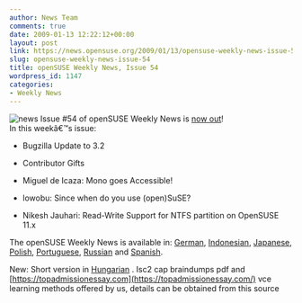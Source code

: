 ```yaml
---
author: News Team
comments: true
date: 2009-01-13 12:22:12+00:00
layout: post
link: https://news.opensuse.org/2009/01/13/opensuse-weekly-news-issue-54/
slug: opensuse-weekly-news-issue-54
title: openSUSE Weekly News, Issue 54
wordpress_id: 1147
categories:
- Weekly News
---
```


![news](//news.opensuse.org/wp-content/uploads/2007/11/knewsticker.png) Issue #54 of openSUSE Weekly News is [now out](http://en.opensuse.org/OpenSUSE_Weekly_News/54)!  
In this weekâ€™s issue:


  * Bugzilla Update to 3.2 

  * Contributor Gifts 

  * Miguel de Icaza: Mono goes Accessible! 

  * lowobu: Since when do you use (open)SuSE? 

  * Nikesh Jauhari: Read-Write Support for NTFS partition on OpenSUSE 11.x 




The openSUSE Weekly News is available in: 
[German](http://de.opensuse.org/OpenSUSE-Wochenschau/54), 
[Indonesian](http://en.opensuse.org/OpenSUSE_Weekly_News/54/indonesian), 
[Japanese](http://ja.opensuse.org/OpenSUSE_Weekly_News/54), 
[Polish](http://pl.opensuse.org/Tygodnik_openSUSE/54), 
[Portuguese](http://pt.opensuse.org/Not%C3%ADcias_da_semana_no_openSUSE/54),
[Russian](http://ru.opensuse.org/%D0%95%D0%B6%D0%B5%D0%BD%D0%B5%D0%B4%D0%B5%D0%BB%D1%8C%D0%BD%D1%8B%D0%B5_%D0%BD%D0%BE%D0%B2%D0%BE%D1%81%D1%82%D0%B8_openSUSE/54) and
[Spanish](http://es.opensuse.org/OpenSUSE_Noticias_Semanales/54).

New: Short version in [Hungarian](http://hu.opensuse.org/OpenSUSE_Heti_H%C3%ADrmond%C3%B3/54) .
 Isc2 cap braindumps pdf and [https://topadmissionessay.com](https://topadmissionessay.com/) vce learning methods offered by us, details can be obtained from this source
